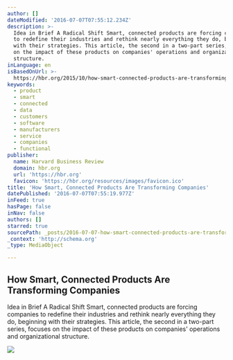 ```yaml
---
author: []
dateModified: '2016-07-07T07:55:12.234Z'
description: >-
  Idea in Brief A Radical Shift Smart, connected products are forcing companies
  to redefine their industries and rethink nearly everything they do, beginning
  with their strategies. This article, the second in a two-part series, focuses
  on the impact of these products on companies' operations and organizational
  structure.
inLanguage: en
isBasedOnUrl: >-
  https://hbr.org/2015/10/how-smart-connected-products-are-transforming-companies?utm_campaign=harvardbiz&utm_source=twitter&utm_medium=social
keywords:
  - product
  - smart
  - connected
  - data
  - customers
  - software
  - manufacturers
  - service
  - companies
  - functional
publisher:
  name: Harvard Business Review
  domain: hbr.org
  url: 'https://hbr.org'
  favicon: 'https://hbr.org/resources/images/favicon.ico'
title: 'How Smart, Connected Products Are Transforming Companies'
datePublished: '2016-07-07T07:55:19.977Z'
inFeed: true
hasPage: false
inNav: false
authors: []
starred: true
sourcePath: _posts/2016-07-07-how-smart-connected-products-are-transforming-companies.md
_context: 'http://schema.org'
_type: MediaObject

---
```

<article style=""><h1>How Smart, Connected Products Are Transforming Companies</h1><p>Idea in Brief A Radical Shift Smart, connected products are forcing companies to redefine their industries and rethink nearly everything they do, beginning with their strategies. This article, the second in a two-part series, focuses on the impact of these products on companies' operations and organizational structure.</p><img src="https://hbr.org/resources/images/article_assets/2015/09/R1510G_LABROOY.jpg" /></article>